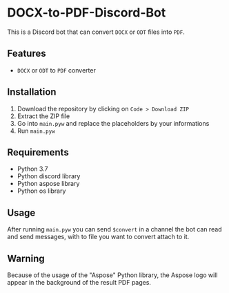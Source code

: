 # DOCX-to-PDF-Discord-Bot
This is a Discord bot that can convert `DOCX` or `ODT` files into `PDF`.
## Features
- `DOCX` or `ODT` to `PDF` converter
## Installation
1. Download the repository by clicking on `Code > Download ZIP`
2. Extract the ZIP file
3. Go into `main.pyw` and replace the placeholders by your informations
4. Run `main.pyw`
## Requirements
- Python 3.7
- Python discord library
- Python aspose library
- Python os library
## Usage
After running `main.pyw` you can send `$convert` in a channel the bot can read and send messages, with to file you want to convert attach to it.
## Warning
Because of the usage of the "Aspose" Python library, the Aspose logo will appear in the background of the result PDF pages.